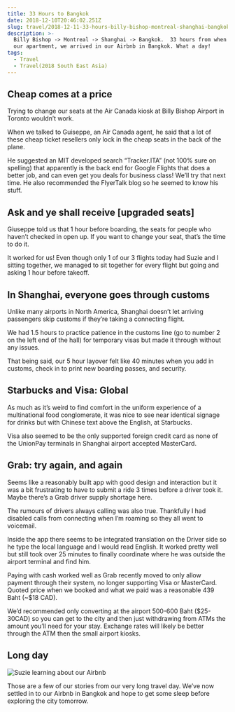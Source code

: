 ```yaml
---
title: 33 Hours to Bangkok
date: 2018-12-10T20:46:02.251Z
slug: travel/2018-12-11-33-hours-billy-bishop-montreal-shanghai-bangkok
description: >-
  Billy Bishop -> Montreal -> Shanghai -> Bangkok.  33 hours from when we left
  our apartment, we arrived in our Airbnb in Bangkok. What a day!
tags:
  - Travel
  - Travel(2018 South East Asia)
---
```


## Cheap comes at a price

Trying to change our seats at the Air Canada kiosk at Billy Bishop Airport in Toronto wouldn’t work.

When we talked to Guiseppe, an Air Canada agent, he said that a lot of these cheap ticket resellers only lock in the cheap seats in the back of the plane.

He suggested an MIT developed search “Tracker.ITA” (not 100% sure on spelling) that apparently is the back end for Google Flights that does a better job, and can even get you deals for business class! We’ll try that next time. He also recommended the FlyerTalk blog so he seemed to know his stuff.

## Ask and ye shall receive [upgraded seats]

Giuseppe told us that 1 hour before boarding, the seats for people who haven’t checked in open up. If you want to change your seat, that’s the time to do it.

It worked for us! Even though only 1 of our 3 flights today had Suzie and I sitting together, we managed to sit together for every flight but going and asking 1 hour before takeoff.

## In Shanghai, everyone goes through customs

Unlike many airports in North America, Shanghai doesn’t let arriving passengers skip customs if they’re taking a connecting flight.

We had 1.5 hours to practice patience in the customs line (go to number 2 on the left end of the hall) for temporary visas but made it through without any issues.

That being said, our 5 hour layover felt like 40 minutes when you add in customs, check in to print new boarding passes, and security.

## Starbucks and Visa: Global

As much as it’s weird to find comfort in the uniform experience of a multinational food conglomerate, it was nice to see near identical signage for drinks but with Chinese text above the English, at Starbucks.

Visa also seemed to be the only supported foreign credit card as none of the UnionPay terminals in Shanghai airport accepted MasterCard.

## Grab: try again, and again

Seems like a reasonably built app with good design and interaction but it was a bit frustrating to have to submit a ride 3 times before a driver took it. Maybe there’s a Grab driver supply shortage here.

The rumours of drivers always calling was also true. Thankfully I had disabled calls from connecting when I’m roaming so they all went to voicemail.

Inside the app there seems to be integrated translation on the Driver side so he type the local language and I would read English. It worked pretty well but still took over 25 minutes to finally coordinate where he was outside the airport terminal and find him.

Paying with cash worked well as Grab recently moved to only allow payment through their system, no longer supporting Visa or MasterCard. Quoted price when we booked and what we paid was a reasonable 439 Baht (~\$18 CAD).

We’d recommended only converting at the airport 500-600 Baht (\$25-30CAD) so you can get to the city and then just withdrawing from ATMs the amount you’ll need for your stay. Exchange rates will likely be better through the ATM then the small airport kiosks.

## Long day

![Suzie learning about our Airbnb](/img/c63d2183-d3f3-4c50-82af-8ec23157f8d4.jpeg)

Those are a few of our stories from our very long travel day. We’ve now settled in to our Airbnb in Bangkok and hope to get some sleep before exploring the city tomorrow.
